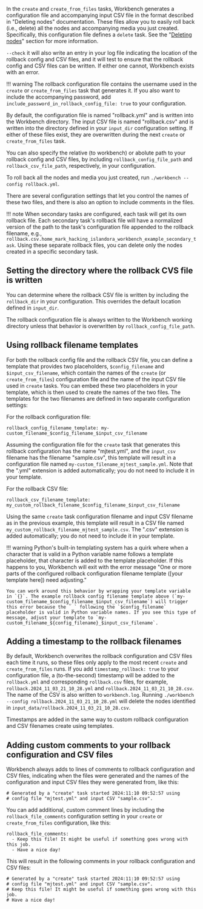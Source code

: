 In the `create` and `create_from_files` tasks, Workbench generates a configuration file and accompanying input CSV file in the format described in "Deleting nodes" documentation. These files allow you to easily roll back (i.e., delete) all the nodes and accompanying media you just created. Specifically, this configuration file defines a `delete` task. See the "[Deleting nodes](/islandora_workbench_docs/deleting_nodes/)" section for more information.

`--check` it will also write an entry in your log file indicating the location of the rollback config and CSV files, and it will test to ensure that the rollback config and CSV files can be written. If either one cannot, Workbench exists with an error.

!!! warning
    The rollback configuration file contains the username used in the `create` or `create_from_files` task that generates it. If you also want to include the accompanying password, add `include_password_in_rollback_config_file: true` to your configuration.

By default, the configuration file is named "rollback.yml" and is written into the Workbench directory. The input CSV file is named "rollback.csv" and is written into the directory defined in your `input_dir` configuration setting. If either of these files exist, they are overwritten during the next `create` or `create_from_files` task.

You can also specify the relative (to workbench) or abolute path to your rollback config and CSV files, by including `rollback_config_file_path` and `rollback_csv_file_path`, respectively, in your configuration.

To roll back all the nodes and media you just created, run `./workbench --config rollback.yml`.

There are several configuration settings that let you control the names of these two files, and there is also an option to include comments in the files.

!!! note
    When secondary tasks are configured, each task will get its own rollback file. Each secondary task's rollback file will have a normalized version of the path to the task's configuration file appended to the rollback filename, e.g., `rollback.csv.home_mark_hacking_islandora_workbench_example_secondary_task`. Using these separate rollback files, you can delete only the nodes created in a specific secondary task.

## Setting the directory where the rollback CVS file is written

You can determine where the rollback CSV file is written by including the `rollback_dir` in your configuration. This overrides the default location defined in `input_dir`.

The rollback configuration file is always written to the Workbench working directory unless that behavior is overwritten by `rollback_config_file_path`.

## Using rollback filename templates

For both the rollback config file and the rollback CSV file, you can define a template that provides two placeholders, `$config_filename` and `$input_csv_filename`, which contain the names of the `create` (or `create_from_files`) configuration file and the name of the input CSV file used in `create` tasks. You can embed these two placeholders in your template, which is then used to create the names of the two files. The templates for the two filenames are defined in two separate configuration settings:

For the rollback configuration file:

```
rollback_config_filename_template: my-custom_filename_$config_filename_$input_csv_filename
```
Assuming the configuration file for the `create` task that generates this rollback configuration has the name "mjtest.yml", and the `input_csv` filename has the filename "sample.csv", this template will result in a configuration file named `my-custom_filename_mjtest_sample.yml`. Note that the ".yml" extension is added automatically; you do not need to include it in your template.

For the rollback CSV file:
```
rollback_csv_filename_template: my_custom_rollback_filename_$config_filename_$input_csv_filename
```
Using the same `create` task configuration filename and input CSV filename as in the previous example, this template will result in a CSV file named `my_custom_rollback_filename_mjtest_sample.csv`. The ".csv" extension is added automatically; you do not need to include it in your template.

!!! warning
    Python's built-in templating system has a quirk where when a character that is valid in a Python variable name follows a template placeholder, that character is added to the template placeholder. If this happens to you, Workbench will exit with the error message "One or more parts of the configured rollback configuration filename template ([your template here]) need adjusting."

    You can work around this behavior by wrapping your template variable in `{}`. The example rollback config filename template above (`my-custom_filename_$config_filename_$input_csv_filename`) will trigger this error because the `_` following the `$config_filename` placeholder is valid in Python variable names. If you see this type of message, adjust your template to `my-custom_filename_${config_filename}_$input_csv_filename`.

## Adding a timestamp to the rollback filenames

By default, Workbench overwrites the rollback configuration and CSV files each time it runs, so these files only apply to the most recent `create` and `create_from_files` runs. If you add `timestamp_rollback: true` to your configuration file, a (to-the-second) timestamp will be added to the `rollback.yml` and corresponding `rollback.csv` files, for example, `rollback.2024_11_03_21_10_28.yml` and `rollback.2024_11_03_21_10_28.csv`. The name of the CSV is also written to `workbench.log`. Running `./workbench --config rollback.2024_11_03_21_10_28.yml` will delete the nodes identified in `input_data/rollback.2024_11_03_21_10_28.csv`.

Timestamps are added in the same way to custom rollback configuration and CSV filenames create using templates.

## Adding custom comments to your rollback configuration and CSV files

Workbench always adds to lines of comments to rollback configuration and CSV files, indicating when the files were generated and the names of the configuration and input CSV files they were generated from, like this:

```
# Generated by a "create" task started 2024:11:10 09:52:57 using
# config file "mjtest.yml" and input CSV "sample.csv".
```

You can add additional, custom comment lines by including the `rollback_file_comments` configuration setting in your `create` or `create_from_files` configuration, like this:

```
rollback_file_comments:
  - Keep this file! It might be useful if something goes wrong with this job.
  - Have a nice day!
```

This will result in the following comments in your rollback configuration and CSV files:

```
# Generated by a "create" task started 2024:11:10 09:52:57 using
# config file "mjtest.yml" and input CSV "sample.csv".
# Keep this file! It might be useful if something goes wrong with this job.
# Have a nice day!
```

